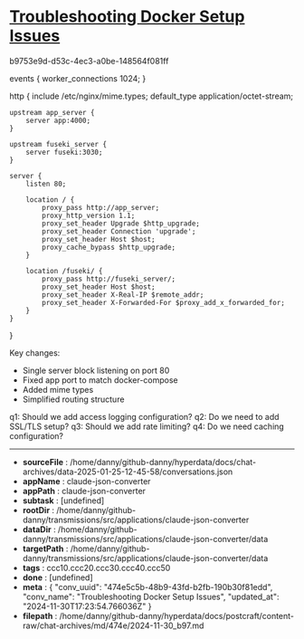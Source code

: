 # [Troubleshooting Docker Setup Issues](https://claude.ai/chat/474e5c5b-48b9-43fd-b2fb-190b30f81edd)

b9753e9d-d53c-4ec3-a0be-148564f081ff

 <antArtifact identifier="nginx-conf" type="application/vnd.ant.code" language="nginx" title="Fixed nginx.conf">
events {
    worker_connections 1024;
}

http {
    include       /etc/nginx/mime.types;
    default_type  application/octet-stream;

    upstream app_server {
        server app:4000;
    }

    upstream fuseki_server {
        server fuseki:3030;
    }

    server {
        listen 80;

        location / {
            proxy_pass http://app_server;
            proxy_http_version 1.1;
            proxy_set_header Upgrade $http_upgrade;
            proxy_set_header Connection 'upgrade';
            proxy_set_header Host $host;
            proxy_cache_bypass $http_upgrade;
        }

        location /fuseki/ {
            proxy_pass http://fuseki_server/;
            proxy_set_header Host $host;
            proxy_set_header X-Real-IP $remote_addr;
            proxy_set_header X-Forwarded-For $proxy_add_x_forwarded_for;
        }
    }
}
</antArtifact>

Key changes:
- Single server block listening on port 80
- Fixed app port to match docker-compose
- Added mime types
- Simplified routing structure

q1: Should we add access logging configuration?
q2: Do we need to add SSL/TLS setup?
q3: Should we add rate limiting?
q4: Do we need caching configuration?

---

* **sourceFile** : /home/danny/github-danny/hyperdata/docs/chat-archives/data-2025-01-25-12-45-58/conversations.json
* **appName** : claude-json-converter
* **appPath** : claude-json-converter
* **subtask** : [undefined]
* **rootDir** : /home/danny/github-danny/transmissions/src/applications/claude-json-converter
* **dataDir** : /home/danny/github-danny/transmissions/src/applications/claude-json-converter/data
* **targetPath** : /home/danny/github-danny/transmissions/src/applications/claude-json-converter/data
* **tags** : ccc10.ccc20.ccc30.ccc40.ccc50
* **done** : [undefined]
* **meta** : {
  "conv_uuid": "474e5c5b-48b9-43fd-b2fb-190b30f81edd",
  "conv_name": "Troubleshooting Docker Setup Issues",
  "updated_at": "2024-11-30T17:23:54.766036Z"
}
* **filepath** : /home/danny/github-danny/hyperdata/docs/postcraft/content-raw/chat-archives/md/474e/2024-11-30_b97.md